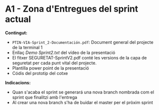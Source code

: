 # A1 - Zona d'Entregues del sprint actual
**Contingut:**
- ```PTIN-VIA-Sprint_2-Documentación.pdf```: Document general del projecte de la terminal 1
- Enllaç *Demo Sprint2.txt* del vídeo de la presentació
- El fitxer SEGURETAT-SprintV2.pdf conté les versions de la capa de seguretat per cada punt vital del projecte.
- Plantilla power point de la presentació
- Códis del prototip del cotxe

**Indicacions:**
- Quan s'acaba el sprint se generará una nova branch nombrada com el sprint que finalitzi amb l'entrega
- Al crear una nova branch s'ha de buidar el master per el pròxim sprint
